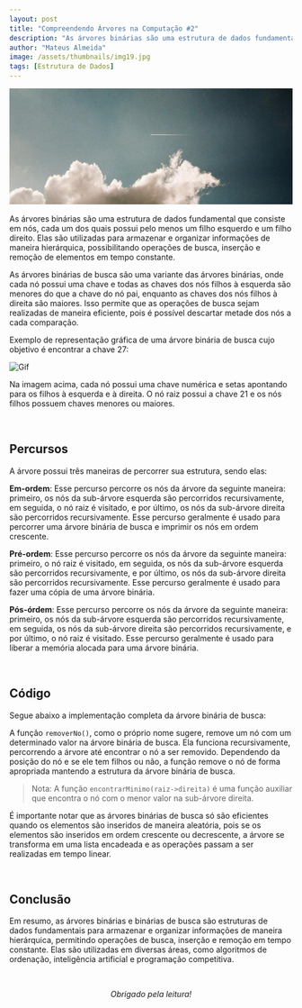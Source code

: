 ```yaml
---
layout: post
title: "Compreendendo Árvores na Computação #2"
description: "As árvores binárias são uma estrutura de dados fundamental que consiste em nós, cada um dos quais possui pelo menos um filho esquerdo e um filho direito..."
author: "Mateus Almeida"
image: /assets/thumbnails/img19.jpg
tags: [Estrutura de Dados]
---
```


![Sky](/assets/thumbnails/img20.jpg)

As árvores binárias são uma estrutura de dados fundamental que consiste em nós, cada um dos quais possui pelo menos um filho esquerdo e um filho direito. Elas são utilizadas para armazenar e organizar informações de maneira hierárquica, possibilitando operações de busca, inserção e remoção de elementos em tempo constante.

As árvores binárias de busca são uma variante das árvores binárias, onde cada nó possui uma chave e todas as chaves dos nós filhos à esquerda são menores do que a chave do nó pai, enquanto as chaves dos nós filhos à direita são maiores. Isso permite que as operações de busca sejam realizadas de maneira eficiente, pois é possível descartar metade dos nós a cada comparação.

Exemplo de representação gráfica de uma árvore binária de busca cujo objetivo é encontrar a chave 27:

![Gif](https://imgur.com/QDwcFwq.gif)

Na imagem acima, cada nó possui uma chave numérica e setas apontando para os filhos à esquerda e à direita. O nó raiz possui a chave 21 e os nós filhos possuem chaves menores ou maiores.

<br>

## Percursos

A árvore possui três maneiras de percorrer sua estrutura, sendo elas:

**Em-ordem**: Esse percurso percorre os nós da árvore da seguinte maneira: primeiro, os nós da sub-árvore esquerda são percorridos recursivamente, em seguida, o nó raiz é visitado, e por último, os nós da sub-árvore direita são percorridos recursivamente. Esse percurso geralmente é usado para percorrer uma árvore binária de busca e imprimir os nós em ordem crescente.

**Pré-ordem**: Esse percurso percorre os nós da árvore da seguinte maneira: primeiro, o nó raiz é visitado, em seguida, os nós da sub-árvore esquerda são percorridos recursivamente, e por último, os nós da sub-árvore direita são percorridos recursivamente. Esse percurso geralmente é usado para fazer uma cópia de uma árvore binária.

**Pós-órdem**: Esse percurso percorre os nós da árvore da seguinte maneira: primeiro, os nós da sub-árvore esquerda são percorridos recursivamente, em seguida, os nós da sub-árvore direita são percorridos recursivamente, e por último, o nó raiz é visitado. Esse percurso geralmente é usado para liberar a memória alocada para uma árvore binária.

<br>

## Código

Segue abaixo a implementação completa da árvore binária de busca:

<script src="https://gist.github.com/imsouza/760fd7bb9e7c2675ee8165865504e66b.js"></script>

A função ```removerNo()```, como o próprio nome sugere, remove um nó com um determinado valor na árvore binária de busca. Ela funciona recursivamente, percorrendo a árvore até encontrar o nó a ser removido. Dependendo da posição do nó e se ele tem filhos ou não, a função remove o nó de forma apropriada mantendo a estrutura da árvore binária de busca.

> Nota: A função ```encontrarMinimo(raiz->direita)``` é uma função auxiliar que encontra o nó com o menor valor na sub-árvore direita.

É importante notar que as árvores binárias de busca só são eficientes quando os elementos são inseridos de maneira aleatória, pois se os elementos são inseridos em ordem crescente ou decrescente, a árvore se transforma em uma lista encadeada e as operações passam a ser realizadas em tempo linear.

<br>

## Conclusão

Em resumo, as árvores binárias e binárias de busca são estruturas de dados fundamentais para armazenar e organizar informações de maneira hierárquica, permitindo operações de busca, inserção e remoção em tempo constante. Elas são utilizadas em diversas áreas, como algoritmos de ordenação, inteligência artificial e programação competitiva.
  
<br><center><i>Obrigado pela leitura!</i></center>